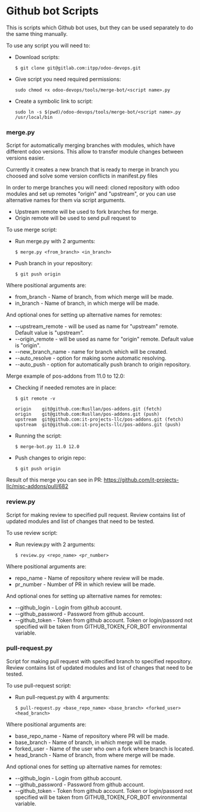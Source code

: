 # Github bot Scripts

This is scripts which Github bot uses, but they can be used separately to do the same thing manually.

To use any script you will need to:

* Download scripts:

      $ git clone git@gitlab.com:itpp/odoo-devops.git 

* Give script you need required permissions: 

      sudo chmod +x odoo-devops/tools/merge-bot/<script name>.py
      
* Create a symbolic link to script:

      sudo ln -s $(pwd)/odoo-devops/tools/merge-bot/<script name>.py /usr/local/bin

### merge.py

Script for automatically merging branches with modules, which have different odoo versions. This allow to transfer module changes between versions easier.

Currently it creates a new branch that is ready to merge in branch you choosed and solve some version conflicts in manifest.py files

In order to merge branches you will need: cloned repository with odoo modules and set up remotes "origin" and "upstream", or you can use alternative names for them via script arguments.

* Upstream remote will be used to fork branches for merge.
* Origin remote will be used to send pull request to

To use merge script:

* Run merge.py with 2 arguments:

      $ merge.py <from_branch> <in_branch>

* Push branch in your repository:

      $ git push origin
      
Where positional arguments are:
* from_branch - Name of branch, from which merge will be made.
* in_branch - Name of branch, in which merge will be made.

And optional ones for setting up alternative names for remotes:
* --upstream_remote - will be used as name for "upstream" remote. Default value is "upstream".
* --origin_remote - will be used as name for "origin" remote. Default value is "origin".
* --new_branch_name - name for branch which will be created.
* --auto_resolve - option for making some automatic resolving.
* --auto_push - option for automatically push branch to origin repository.

Merge example of pos-addons from 11.0 to 12.0:

* Checking if needed remotes are in place:

      $ git remote -v

      origin	git@github.com:Rusllan/pos-addons.git (fetch)
      origin	git@github.com:Rusllan/pos-addons.git (push)
      upstream	git@github.com:it-projects-llc/pos-addons.git (fetch)
      upstream	git@github.com:it-projects-llc/pos-addons.git (push)

* Running the script: 

      $ merge-bot.py 11.0 12.0
      
* Push changes to origin repo:

      $ git push origin
      
Result of this merge you can see in PR: https://github.com/it-projects-llc/misc-addons/pull/682

### review.py

Script for making review to specified pull request. Review contains list of updated modules and list of changes that need to be tested.

To use review script:

* Run review.py with 2 arguments:

      $ review.py <repo_name> <pr_number>

Where positional arguments are:
* repo_name - Name of repository where review will be made.
* pr_number - Number of PR in which review will be made.

And optional ones for setting up alternative names for remotes:
* --github_login - Login from github account.
* --github_password - Password from github account.
* --github_token - Token from github account. Token or login/passord not specified will be taken from GITHUB_TOKEN_FOR_BOT environmental variable.

### pull-request.py

Script for making pull request with specified branch to specified repository. Review contains list of updated modules and list of changes that need to be tested.

To use pull-request script:

* Run pull-request.py with 4 arguments:

      $ pull-request.py <base_repo_name> <base_branch> <forked_user> <head_branch>

Where positional arguments are:
* base_repo_name - Name of repository where PR will be made.
* base_branch - Name of branch, in which merge will be made.
* forked_user - Name of the user who own a fork where branch is located.
* head_branch - Name of branch, from where merge will be made.

And optional ones for setting up alternative names for remotes:
* --github_login - Login from github account.
* --github_password - Password from github account.
* --github_token - Token from github account. Token or login/passord not specified will be taken from GITHUB_TOKEN_FOR_BOT environmental variable.
